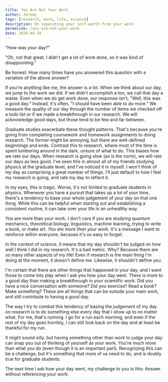 ```yaml
---
title: You Are Not Your Work
author: Jeremy
tags: [research, work, life, science]
description: On separating your self-worth from your work.
permalink: /you-are-not-your-work
date: 2020-04-20
---
```


"How was your day?"

"Oh, not that great. I didn't get a lot of work done, so it was kind of disappointing."

Be honest: How many times have you answered this question with a variation of the above answer?

If you're anything like me, the answer is *a lot*. When we think about our day, we jump to the work we did. If we didn't accomplish a ton, we call that day a waste. Even when we *do* get work done, our response isn't, "Well, this was a good day." Instead, it's often, "I should have been able to do more." We measure the quality of our day through the number of items we checked off a todo list or if we made a breakthrough in our research. We will acknowledge good days, but those tend to be few and far between.

Graduate studies exacerbate these thought patterns. That's because you're going from completing coursework and homework assignments to doing research. The former might be annoying, but there are well-defined beginnings and ends. Contrast this to research, where most of the time is spent lumbering around in the dark, unsure of what to do. This biases how we rate our days. When research is going slow (as is the norm), we will rate our days as less good. I've seen this in almost all of my friends studying physics at the graduate level, and I've noticed it in myself. I won't think of my day as comprising a great number of things. I'll just default to how I feel my research is going, and rate my day to reflect it.

In my eyes, this is tragic. Worse, it's not limited to graduate students in physics. Whenever you have a pursuit that takes up a lot of your time, there's a tendency to base your whole judgement of your day on that one thing. While this can be helpful when starting out and establishing a consistent routine, it can take over your life in an unhealthy way.

You are more than your work. I don't care if you are studying quantum mechanics, theoretical biology, linguistics, machine learning, trying to write a book, or make art. *You are more than your work.* It's a message I want to reinforce within everyone, because it's so easy to forget.

In the context of science, it means that my day shouldn't be judged on how well I think I did in my research. It's a bad metric. Why? Because there are so many other aspects of my life! Even if research is the main thing I'm doing at the moment, it doesn't define me. Likewise, it shouldn't define you.

I'm certain that there are other things that happened in your day, and I want those to come into play when I ask you how your day went. There is more to a good day than making a breakthrough in your scientific work. Did you have a nice conversation with someone? Did you exercise? Read a book? Make something? These are all things that can be outside your main work, and still contribute to having a good day.

The way I try to combat this tendency of basing the judgement of my day on research is to do something else every day that I show up to no matter what. For me, that's running. I go for a run each morning, and even if the rest of my day goes horribly, I can still look back on the day and at least be thankful for my run.

It might sound silly, but having something other than work to judge your day can snap you out of thinking of yourself as your work. You're much more than what you do (even though it is an important part). Recognizing this can be a challenge, but it's something that more of us need to do, and is doubly true for graduate students.

The next time I ask how your day went, my challenge to you is this: Answer without referencing your work.
